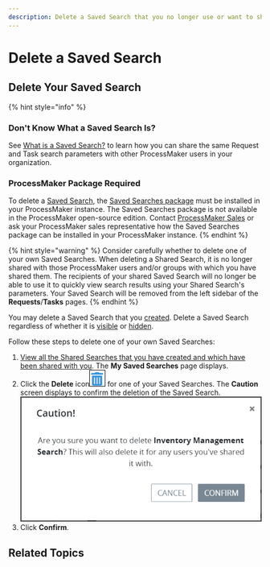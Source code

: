 ```yaml
---
description: Delete a Saved Search that you no longer use or want to share with others.
---
```


# Delete a Saved Search

## Delete Your Saved Search

{% hint style="info" %}
### Don't Know What a Saved Search Is?

See [What is a Saved Search?](../what-is-a-saved-search.md) to learn how you can share the same Request and Task search parameters with other ProcessMaker users in your organization.

### ProcessMaker Package Required

To delete a [Saved Search](../what-is-a-saved-search.md), the [Saved Searches package](../../../package-development-distribution/package-a-connector/saved-searches-package.md) must be installed in your ProcessMaker instance. The Saved Searches package is not available in the ProcessMaker open-source edition. Contact [ProcessMaker Sales](mailto:sales@processmaker.com) or ask your ProcessMaker sales representative how the Saved Searches package can be installed in your ProcessMaker instance.
{% endhint %}

{% hint style="warning" %}
Consider carefully whether to delete one of your own Saved Searches. When deleting a Shared Search, it is no longer shared with those ProcessMaker users and/or groups with which you have shared them. The recipients of your shared Saved Search will no longer be able to use it to quickly view search results using your Shared Search's parameters. Your Saved Search will be removed from the left sidebar of the **Requests**/**Tasks** pages.
{% endhint %}

You may delete a Saved Search that you [created](../create-and-share-a-saved-search.md). Delete a Saved Search regardless of whether it is [visible](hide-or-show-a-saved-search.md#show-your-hidden-saved-search) or [hidden](hide-or-show-a-saved-search.md#hide-your-own-saved-search).

Follow these steps to delete one of your own Saved Searches:

1. [View all the Shared Searches that you have created and which have been shared with you](./#manage-your-own-saved-searches). The **My Saved Searches** page displays.
2. Click the **Delete** icon![](../../../.gitbook/assets/trash-icon-process-modeler-processes.png) for one of your Saved Searches. The **Caution** screen displays to confirm the deletion of the Saved Search.  ![](../../../.gitbook/assets/caution-delete-saved-search-package.png) 
3. Click **Confirm**.

## Related Topics



